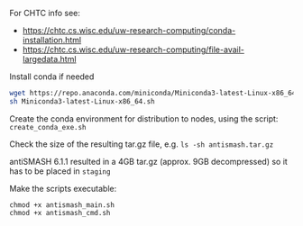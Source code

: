 For CHTC info see: 

- <https://chtc.cs.wisc.edu/uw-research-computing/conda-installation.html>
- <https://chtc.cs.wisc.edu/uw-research-computing/file-avail-largedata.html>

Install conda if needed
```bash
wget https://repo.anaconda.com/miniconda/Miniconda3-latest-Linux-x86_64.sh
sh Miniconda3-latest-Linux-x86_64.sh
```

Create the conda environment for distribution to nodes, using the script: `create_conda_exe.sh `

Check the size of the resulting tar.gz file, e.g. `ls -sh antismash.tar.gz`

antiSMASH 6.1.1 resulted in a 4GB tar.gz (approx. 9GB decompressed) so it has to be placed in `staging`

Make the scripts executable:

```
chmod +x antismash_main.sh
chmod +x antismash_cmd.sh
```
